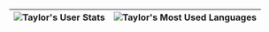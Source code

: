 # 
| ![Taylor's User Stats](https://github-readme-stats.vercel.app/api?username=taylorrodriguez&show_icons=true&theme=gruvbox)  | ![Taylor's Most Used Languages](https://github-readme-stats.vercel.app/api/top-langs/?username=taylorrodriguez&layout=compact&title_color=fabd2f&text_color=8ec07c&bg_color=282828) |
| ------------- | ------------- |